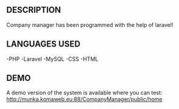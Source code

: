 ## DESCRIPTION

Company manager has been programmed with the help of laravel!

## LANGUAGES USED

-PHP
-Laravel
-MySQL
-CSS
-HTML

## DEMO

A demo version of the system is available where you can test: http://munka.komaweb.eu:88/CompanyManager/public/home
